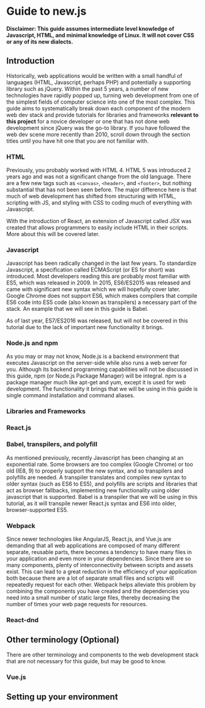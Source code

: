 # Guide to new.js

#### Disclaimer: This guide assumes intermediate level knowledge of Javascript, HTML, and minimal knowledge of Linux. It will not cover CSS or any of its new dialects.

## Introduction

Historically, web applications would be written with a small handful of languages (HTML, Javascript, perhaps PHP) and potentially a supporting library such as jQuery. Within the past 5 years, a number of new technologies have rapidly popped up, turning web development from one of the simplest fields of computer science into one of the most complex. This guide aims to systematically break down each component of the modern web dev stack and provide tutorials for libraries and frameworks **relevant to this project** for a novice developer or one that has not done web development since jQuery was the go-to library. If you have followed the web dev scene more recently than 2010, scroll down through the section titles until you have hit one that you are not familiar with.

### HTML

Previously, you probably worked with HTML 4. HTML 5 was introduced 2 years ago and was not a significant change from the old language. There are a few new tags such as `<canvas>`, `<header>`, and `<footer>`, but nothing substantial that has not been seen before. The major difference here is that much of web development has shifted from structuring with HTML, scripting with JS, and styling with CSS to coding much of everything with Javascript.

With the introduction of React, an extension of Javascript called JSX was created that allows programmers to easily include HTML in their scripts. More about this will be covered later.

### Javascript

Javascript has been radically changed in the last few years. To standardize Javascript, a specification called ECMAScript (or ES for short) was introduced. Most developers reading this are probably most familiar with ES5, which was released in 2009. In 2015, ES6/ES2015 was released and came with significant new syntax which we will hopefully cover later. Google Chrome does not support ES6, which makes compilers that compile ES6 code into ES5 code (also known as transpilers) a necessary part of the stack. An example that we will see in this guide is Babel.

As of last year, ES7/ES2016 was released, but will not be covered in this tutorial due to the lack of important new functionality it brings.

### Node.js and npm

As you may or may not know, Node.js is a backend environment that executes Javascript on the server-side while also runs a web server for you. Although its backend programming capabilities will not be discussed in this guide, npm (or Node.js Package Manager) will be integral. npm is a package manager much like apt-get and yum, except it is used for web development. The functionality it brings that we will be using in this guide is single command installation and command aliases.

### Libraries and Frameworks



### React.js



### Babel, transpilers, and polyfill

As mentioned previously, recently Javascript has been changing at an exponential rate. Some browsers are too complex (Google Chrome) or too old (IE8, 9) to properly support the new syntax, and so transpilers and polyfills are needed. A transpiler translates and compiles new syntax to older syntax (such as ES6 to ES5), and polyfills are scripts and libraries that act as browser fallbacks, implementing new functionality using older javascript that is supported. Babel is a transpiler that we will be using in this tutorial, as it will transpile newer React.js syntax and ES6 into older, browser-supported ES5.

### Webpack

Since newer technologies like AngularJS, React.js, and Vue.js are demanding that all web applications are composed of many different separate, reusable parts, there becomes a tendency to have many files in your application and even more in your dependencies. Since there are so many components, plenty of interconnectivity between scripts and assets exist. This can lead to a great reduction in the efficiency of your application both because there are a lot of separate small files and scripts will repeatedly request for each other. Webpack helps alleviate this problem by combining the components you have created and the dependencies you need into a small number of static large files, thereby decreasing the number of times your web page requests for resources.

### React-dnd

## Other terminology (Optional)

There are other terminology and components to the web development stack that are not necessary for this guide, but may be good to know.

### Vue.js

## Setting up your environment